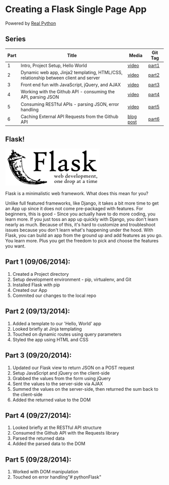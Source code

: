 # Creating a Flask Single Page App

Powered by [Real Python](https://realpython.com)

## Series

| Part |      Title                | Media | Git Tag |
|------|---------------------------|-------|---------|
| 1    | Intro, Project Setup, Hello World | [video](https://www.youtube.com/watch?v=gegrALNqdro) | [part1](https://github.com/realpython/flask-single-page-app/tree/part1) |
| 2    | Dynamic web app, Jinja2 templating, HTML/CSS, relationship between client and server | [video](https://www.youtube.com/watch?v=9bum8TDd8Ag) | [part2](https://github.com/realpython/flask-single-page-app/tree/part2) |
| 3    | Front end fun with JavaScript, jQuery, and AJAX | [video](http://youtu.be/C88eNjVUDCM) | [part3](https://github.com/realpython/flask-single-page-app/tree/part3) |
| 4    | Working with the Github API - consuming the API, parsing JSON | [video](http://youtu.be/Yo-RxGCpJ9s) | [part4](https://github.com/realpython/flask-single-page-app/tree/part4)
| 5    | Consuming RESTful APIs - parsing JSON, error handling | [video](http://youtu.be/aLAsgS1IHd8) | [part5](https://github.com/realpython/flask-single-page-app/tree/part5)
| 6    | Caching External API Requests from the Github API | [blog post](https://realpython.com/blog/python/caching-external-api-requests/) | [part6](https://github.com/realpython/flask-single-page-app/tree/part6)


## Flask!

![flask_logo](flask.png)

Flask is a minimalistic web framework. What does this mean for you?

Unlike full featured frameworks, like Django, it takes a bit more time to get an App up since it does not come pre-packaged with features. For beginners, this is good - Since you actually have to do more coding, you learn more. If you just toss an app up quickly with Django, you don't learn nearly as much. Because of this, it's hard to customize and troubleshoot issues because you don't learn what's happening under the hood. With Flask, you can build an app from the ground up and add features as you go. You learn more. Plus you get the freedom to pick and choose the features you want.

## Part 1 (09/06/2014):

1. Created a Project directory
1. Setup development environment - pip, virtualenv, and Git
1. Installed Flask with pip
1. Created our App
1. Commited our changes to the local repo

## Part 2 (09/13/2014):

1. Added a template to our 'Hello, World' app
1. Looked briefly at Jinja templating
1. Touched on dynamic routes using query parameters
1. Styled the app using HTML and CSS

## Part 3 (09/20/2014):

1. Updated our Flask view to return JSON on a POST request
1. Setup JavaScript and jQuery on the client-side
1. Grabbed the values from the form using jQuery
1. Sent the values to the server-side via AJAX
1. Summed the values on the server-side, then returned the sum back to the client-side
1. Added the returned value to the DOM

## Part 4 (09/27/2014):

1. Looked briefly at the RESTful API structure
1. Consumed the Github API with the Requests library
1. Parsed the returned data
1. Added the parsed data to the DOM

## Part 5 (09/28/2014):

1. Worked with DOM manipulation
1. Touched on error handling"# pythonFlask" 
